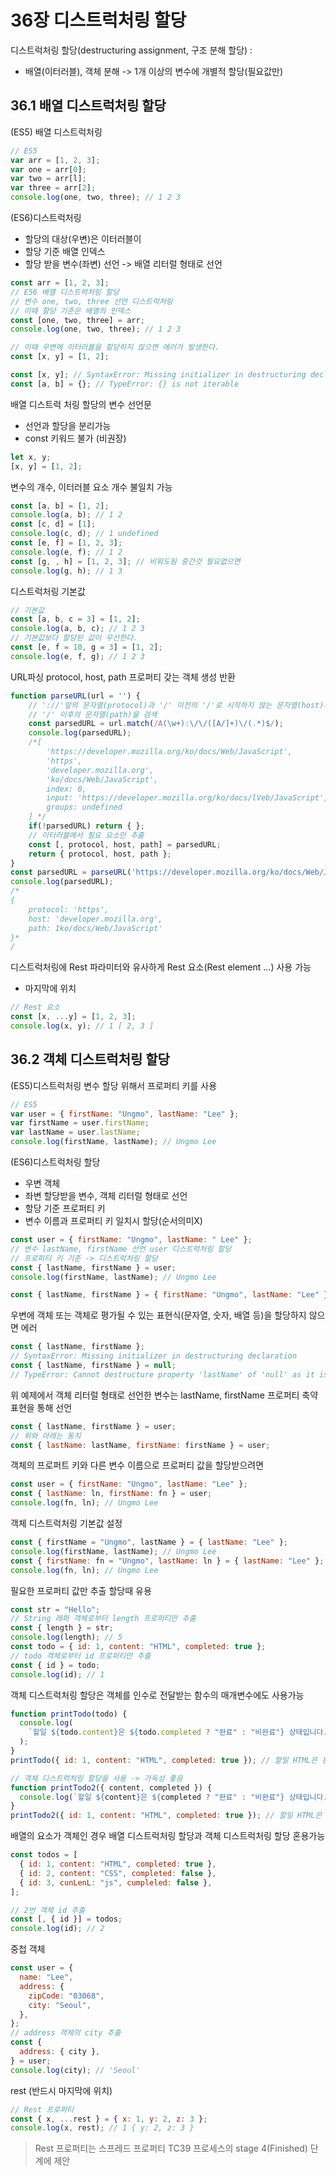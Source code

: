 # 36장 디스트럭처링 할당

디스트럭처링 할당(destructuring assignment, 구조 분해 할당) :

- 배열(이터러블), 객체 분해 -> 1개 이상의 변수에 개별적 할당(필요값만)

## 36.1 배열 디스트럭처링 할당

(ES5) 배열 디스트럭처링

```js
// ES5
var arr = [1, 2, 3];
var one = arr[0];
var two = arr[l];
var three = arr[2];
console.log(one, two, three); // 1 2 3
```

(ES6)디스트럭처링

- 할당의 대상(우변)은 이터러블이
- 할당 기준 배열 인덱스
- 할당 받을 변수(좌변) 선언 -> 배열 리터럴 형태로 선언

```js
const arr = [1, 2, 3];
// E56 배열 디스트럭처링 할당
// 변수 one, two, three 선언 디스트럭처링
// 이때 할당 기준은 배열의 인덱스
const [one, two, three] = arr;
console.log(one, two, three); // 1 2 3
```

```js
// 이때 우변에 이터러블을 할당하지 않으면 에러가 발생한다.
const [x, y] = [1, 2];

const [x, y]; // SyntaxError: Missing initializer in destructuring declaration
const [a, b] = {}; // TypeError: {} is not iterable
```

배열 디스트럭 처링 할당의 변수 선언문

- 선언과 할당을 분리가능
- const 키워드 불가 (비권장)

```js
let x, y;
[x, y] = [1, 2];
```

변수의 개수, 이터러블 요소 개수 불일치 가능

```js
const [a, b] = [1, 2];
console.log(a, b); // 1 2
const [c, d] = [1];
console.log(c, d); // 1 undefined
const [e, f] = [1, 2, 3];
console.log(e, f); // 1 2
const [g, , h] = [1, 2, 3]; // 비워도됨 중간것 필요없으면
console.log(g, h); // 1 3
```

디스트럭처링 기본값

```js
// 기본값
const [a, b, c = 3] = [1, 2];
console.log(a, b, c); // 1 2 3
// 기본값보다 할당된 값이 우선한다.
const [e, f = 10, g = 3] = [1, 2];
console.log(e, f, g); // 1 2 3
```

URL파싱 protocol, host, path 프로퍼티 갖는 객체 생성 반환

```js
function parseURL(url = '') {
    // '://'앞의 문자열(protocol)과 '/' 이전의 '/'로 시작하지 않는 문자열(host)과
    // '/' 이후의 문자열(path)을 검색
    const parsedURL = url.match(/A(\w+):\/\/([A/]+)\/(.*)$/);
    console.log(parsedURL);
    /*[
        'https://developer.mozilla.org/ko/docs/Web/JavaScript',
        'https',
        'developer.mozilla.org',
        'ko/docs/Web/JavaScript',
        index: 0,
        input: 'https://developer.mozilla.org/ko/docs/lVeb/JavaScript',
        groups: undefined
    ] */
    if(!parsedURL) return { };
    // 이터러블에서 필요 요소만 추출
    const [, protocol, host, path] = parsedURL;
    return { protocol, host, path };
}
const parsedURL = parseURL('https://developer.mozilla.org/ko/docs/Web/JavaScript');
console.log(parsedURL);
/*
{
    protocol: 'https',
    host: 'developer.mozilla.org',
    path: 1ko/docs/Web/JavaScript'
}*
/
```

디스트럭처링에 Rest 파라미터와 유사하게 Rest 요소(Rest element ...) 사용 가능

- 마지막에 위치

```js
// Rest 요소
const [x, ...y] = [1, 2, 3];
console.log(x, y); // 1 [ 2, 3 ]
```

## 36.2 객체 디스트럭처링 할당

(ES5)디스트럭처링 변수 할당 위해서 프로퍼티 키를 사용

```js
// ES5
var user = { firstName: "Ungmo", lastName: "Lee" };
var firstName = user.firstName;
var lastName = user.lastName;
console.log(firstName, lastName); // Ungmo Lee
```

(ES6)디스트럭처링 할당

- 우변 객체
- 좌변 할당받을 변수, 객체 리터럴 형태로 선언
- 할당 기준 프로퍼티 키
- 변수 이름과 프로퍼티 키 일치시 할당(순서의미X)

```js
const user = { firstName: "Ungmo", lastName: " Lee" };
// 변수 lastName, firstName 선언 user 디스트럭처링 할당
// 프로퍼티 키 기준 -> 디스트럭처링 할당
const { lastName, firstName } = user;
console.log(firstName, lastName); // Ungmo Lee
```

```js
const { lastName, firstName } = { firstName: "Ungmo", lastName: "Lee" };
```

우변에 객체 또는 객체로 평가될 수 있는 표현식(문자열, 숫자, 배열 등)을 할당하지 않으면 에러

```js
const { lastName, firstName };
// SyntaxError: Missing initializer in destructuring declaration
const { lastName, firstName } = null;
// TypeError: Cannot destructure property 'lastName' of 'null' as it is null.
```

위 예제에서 객체 리터럴 형태로 선언한 변수는 lastName, firstName
프로퍼티 축약 표현을 통해 선언

```js
const { lastName, firstName } = user;
// 위와 아래는 동치
const { lastName: lastName, firstName: firstName } = user;
```

객체의 프로퍼트 키와 다른 변수 이름으로 프로퍼티 값을 할당받으려면

```js
const user = { firstName: "Ungmo", lastName: "Lee" };
const { lastName: ln, firstName: fn } = user;
console.log(fn, ln); // Ungmo Lee
```

객체 디스트럭처링 기본값 설정

```js
const { firstName = "Ungmo", lastName } = { lastName: "Lee" };
console.log(firstName, lastName); // Ungmo Lee
const { firstName: fn = "Ungmo", lastName: ln } = { lastName: "Lee" };
console.log(fn, ln); // Ungmo Lee
```

필요한 프로퍼티 값만 추출 할당때 유용

```js
const str = "Hello";
// String 래퍼 객체로부터 length 프로퍼티만 추출
const { length } = str;
console.log(length); // 5
const todo = { id: 1, content: "HTML", completed: true };
// todo 객체로부터 id 프로퍼티만 추출
const { id } = todo;
console.log(id); // 1
```

객체 디스트럭처링 할당은 객체를 인수로 전달받는 함수의 매개변수에도 사용가능

```js
function printTodo(todo) {
  console.log(
    `할일 ${todo.content}은 ${todo.completed ? "완료" : "비완료"} 상태입니다.`
  );
}
printTodo({ id: 1, content: "HTML", completed: true }); // 할일 HTML은 완료 상태입니다.

// 객체 디스트럭처링 할당을 사용 -> 가독성 좋음
function printTodo2({ content, completed }) {
  console.log(`할일 ${content}은 ${completed ? "완료" : "비완료"} 상태입니다.`);
}
printTodo2({ id: 1, content: "HTML", completed: true }); // 할일 HTML은 완료 상태입니다.
```

배열의 요소가 객체인 경우 배열 디스트럭처링 할당과 객체 디스트럭처링 할당 혼용가능

```js
const todos = [
  { id: 1, content: "HTML", completed: true },
  { id: 2, content: "CSS", completed: false },
  { id: 3, cunLenL: "js", cumpleled: false },
];

// 2번 객체 id 추출
const [, { id }] = todos;
console.log(id); // 2
```

중첩 객체

```js
const user = {
  name: "Lee",
  address: {
    zipCode: "03068",
    city: "Seoul",
  },
};
// address 객체의 city 추출
const {
  address: { city },
} = user;
console.log(city); // 'Seoul'
```

rest (반드시 마지막에 위치)

```js
// Rest 프로퍼티
const { x, ...rest } = { x: 1, y: 2, z: 3 };
console.log(x, rest); // 1 { y: 2, z: 3 }
```

> Rest 프로퍼티는 스프레드 프로퍼티 TC39 프로세스의 stage 4(Finished) 단계에 제안
